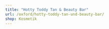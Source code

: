 ```yaml
---
title: "Hotty Toddy Tan & Beauty Bar"
url: /oxford/hotty-toddy-tan-und-beauty-bar/
shop: Kosmetik
---
```

